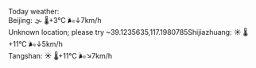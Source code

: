 Today weather:  
Beijing: 🌫  🌡️+3°C 🌬️↓7km/h  
Unknown location; please try ~39.1235635,117.1980785Shijiazhuang: ☀️   🌡️+11°C 🌬️↓5km/h  
Tangshan: ☀️   🌡️+11°C 🌬️↘7km/h  
